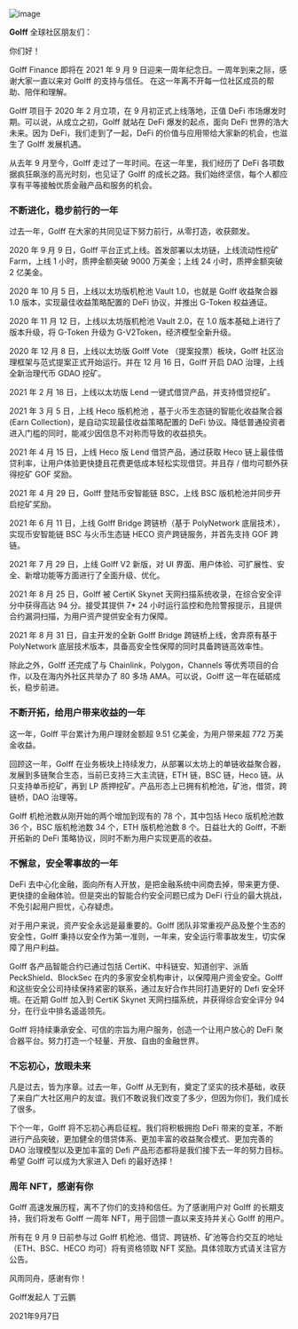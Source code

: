 ![image](https://docs.golff.com/blog/page/19.png)

**Golff** 全球社区朋友们：

你们好！

Golff Finance 即将在 2021 年 9 月 9 日迎来一周年纪念日。一周年到来之际，感谢大家一直以来对 Golff 的支持与信任。 在这一年离不开每一位社区成员的帮助、陪伴和理解。

Golff 项目于 2020 年 2 月立项，在 9 月初正式上线落地，正值 DeFi 市场爆发时期。可以说，从成立之初，Golff 就站在 DeFi 爆发的起点，面向 DeFi 世界的浩大未来。因为 DeFi，我们走到了一起，DeFi 的价值与应用带给大家新的机会，也滋生了 Golff 发展机遇。

从去年 9 月至今，Golff 走过了一年时间。在这一年里，我们经历了 DeFi 各项数据疯狂飙涨的高光时刻，也见证了 Golff 的成长之路。我们始终坚信，每个人都应享有平等接触优质金融产品和服务的机会。



### 不断进化，稳步前行的一年

过去一年，Golff 在大家的共同见证下努力前行，从零打造，收获颇发。

2020 年 9 月 9 日，Golff 平台正式上线。首发部署以太坊链，上线流动性挖矿 Farm，上线 1 小时，质押金额突破 9000 万美金；上线 24 小时，质押金额突破 2 亿美金。

2020 年 10 月 5 日，上线以太坊版机枪池 Vault 1.0，也就是 Golff 收益聚合器 1.0 版本，实现最佳收益策略配置的 DeFi 协议，并推出 G-Token 权益通证。

2020 年 11 月 12 日，上线以太坊版机枪池 Vault 2.0，在 1.0 版本基础上进行了版本升级，将 G-Token 升级为 G-V2Token，经济模型全新升级。

2020 年 12 月 8 日，上线以太坊版 Golff Vote （提案投票）板块，Golff 社区治理框架与范式提案正式开始运行。并在 12 月 16 日，Golff 开启 DAO 治理，上线全新治理代币 GDAO 挖矿。

2021 年 2 月 18 日，上线以太坊版 Lend 一键式借贷产品，并支持借贷挖矿。

2021 年 3 月 5 日，上线 Heco 版机枪池 ，基于火币生态链的智能化收益聚合器 (Earn Collection)，是自动实现最佳收益策略配置的 DeFi 协议。降低普通投资者进入门槛的同时，能减少因信息不对称而导致的收益损失。

2021 年 4 月 15 日，上线 Heco 版 Lend 借贷产品，通过获取 Heco 链上最佳借贷利率，让用户体验更快捷且花费更低成本轻松实现借贷。并且存 / 借均可额外获得挖矿 GOF 奖励。

2021 年 4 月 29 日，Golff 登陆币安智能链 BSC，上线 BSC 版机枪池并同步开启挖矿奖励。

2021 年 6 月 11 日，上线 Golff Bridge 跨链桥（基于 PolyNetwork 底层技术），实现币安智能链 BSC 与火币生态链 HECO 资产跨链服务，并首先支持 GOF 跨链。

2021 年 7 月 29 日，上线 Golff V2 新版，对 UI 界面、用户体验、可扩展性、安全、新增功能等方面进行了全面升级、优化。

2021 年 8 月 25 日，Golff 被 CertiK Skynet 天网扫描系统收录，在综合安全评分中获得高达 94 分。接受其提供 7* 24 小时运行监控和危险警报提示，且提供合约漏洞扫描，为用户资产提供安全有力保障。

2021 年 8 月 31 日，自主开发的全新 Golff Bridge 跨链桥上线，舍弃原有基于 PolyNetwork 底层技术版本，具备高安全性保障的同时具备跨链高效率性。

除此之外，Golff 还完成了与 Chainlink，Polygon，Channels 等优秀项目的合作，以及在海内外社区共举办了 80 多场 AMA。可以说，Golff 这一年在砥砺成长，稳步前进。



### 不断开拓，给用户带来收益的一年

这一年，Golff 平台累计为用户理财金额超 9.51 亿美金，为用户带来超 772 万美金收益。

回顾这一年，Golff 在业务板块上持续发力，从部署以太坊上的单链收益聚合器，发展到多链聚合生态，当前已支持三大主流链，ETH 链，BSC 链，Heco 链。从只支持单币挖矿，再到 LP 质押挖矿。产品形态上已拥有机枪池，矿池，借贷，跨链桥，DAO 治理等。

Golff 机枪池数从刚开始的两个增加到现有的 78 个，其中包括 Heco 版机枪池数 36 个，BSC 版机枪池数 34 个，ETH 版机枪池数 8 个。日益壮大的 Golff，不断开拓新的 DeFi 策略协议，同时不断为用户实现更高的收益。



### 不懈怠，安全零事故的一年

DeFi 去中心化金融，面向所有人开放，是把金融系统中间商去掉，带来更方便、更快捷的金融体验。但是突出的智能合约安全问题已成为 DeFi 行业的最大挑战，不免引起用户担忧，心存疑虑。

对于用户来说，资产安全永远是最重要的。Golff 团队非常重视产品及整个生态的安全性，Golff 秉持以安全作为第一准则，一年来，安全运行零事故发生，切实保障了用户利益。

Golff 各产品智能合约已通过包括 CertiK、中科链安、知道创宇、派盾 PeckShield、BlockSec 在内的多家安全机构审计，以保障用户资金安全。Golff 和这些安全公司持续保持紧密的联系，通过友好合作共同打造更好的 Defi 安全环境。在近期 Golff 加入到 CertiK Skynet 天网扫描系统，并获得综合安全评分 94 分，在行业中排名遥遥领先。

Golff 将持续秉承安全、可信的宗旨为用户服务，创造一个让用户放心的 DeFi 聚合器平台。努力打造一个轻量、开放、自由的金融世界。



### 不忘初心，放眼未来

凡是过去，皆为序章。过去一年，Golff 从无到有，奠定了坚实的技术基础，收获了来自广大社区用户的友谊。我们不敢说我们改变了多少，但因为你们，我们成长了很多。

下个一年，Golff 将不忘初心再启征程。我们将积极拥抱 DeFi 带来的变革，不断进行产品突破，更加健全的借贷体系、更加丰富的收益聚合模式、更加完善的 DAO 治理模型以及更加丰富的 Defi 产品形态都将是我们接下去一年的努力目标。希望 Golff 可以成为大家进入 Defi 的最好选择！



### 周年 NFT，感谢有你

Golff 高速发展历程，离不了你们的支持和信任。为了感谢用户对 Golff 的长期支持，我们将发布 Golff 一周年 NFT，用于回馈一直以来支持并关心 Golff 的用户。

所有在 9 月 9 日前参与过 Golff 机枪池、借贷、跨链桥、矿池等合约交互的地址（ETH、BSC、HECO 均可）将有资格领取 NFT 奖励。具体领取方式请关注官方公告。

风雨同舟，感谢有你！


Golff发起人 丁云鹏

2021年9月7日
                                                                                                                                                                                                                                                                     
